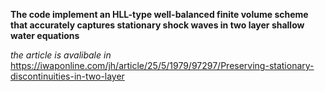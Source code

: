 **The code implement an HLL-type well-balanced finite volume scheme that accurately captures stationary shock waves in two layer shallow water equations**

*the article is avalibale in* https://iwaponline.com/jh/article/25/5/1979/97297/Preserving-stationary-discontinuities-in-two-layer
